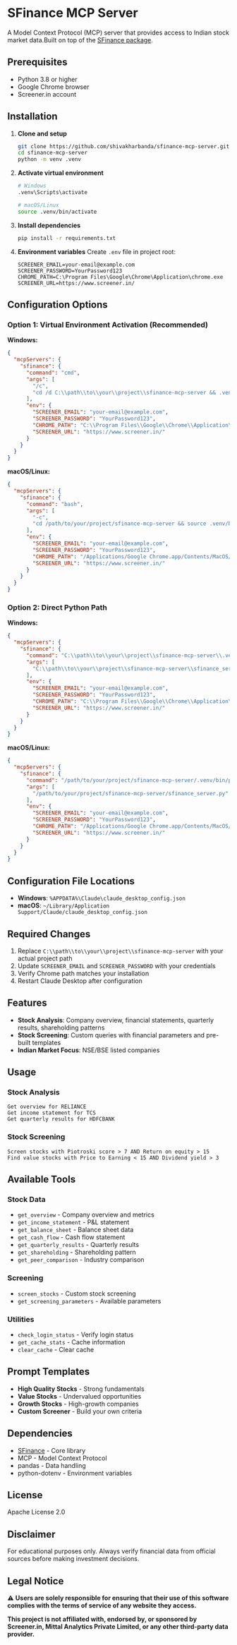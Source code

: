 # SFinance MCP Server

A Model Context Protocol (MCP) server that provides access to Indian stock market data.Built on top of the [SFinance package](https://github.com/shivakharbanda/sfinance).

## Prerequisites

- Python 3.8 or higher
- Google Chrome browser
- Screener.in account

## Installation

1. **Clone and setup**
   ```bash
   git clone https://github.com/shivakharbanda/sfinance-mcp-server.git
   cd sfinance-mcp-server
   python -m venv .venv
   ```

2. **Activate virtual environment**
   ```bash
   # Windows
   .venv\Scripts\activate
   
   # macOS/Linux
   source .venv/bin/activate
   ```

3. **Install dependencies**
   ```bash
   pip install -r requirements.txt
   ```

4. **Environment variables**
   Create `.env` file in project root:
   ```
   SCREENER_EMAIL=your-email@example.com
   SCREENER_PASSWORD=YourPassword123
   CHROME_PATH=C:\Program Files\Google\Chrome\Application\chrome.exe
   SCREENER_URL=https://www.screener.in/
   ```

## Configuration Options

### Option 1: Virtual Environment Activation (Recommended)

**Windows:**
```json
{
  "mcpServers": {
    "sfinance": {
      "command": "cmd",
      "args": [
        "/c",
        "cd /d C:\\path\\to\\your\\project\\sfinance-mcp-server && .venv\\Scripts\\activate && python sfinance_server.py"
      ],
      "env": {
        "SCREENER_EMAIL": "your-email@example.com",
        "SCREENER_PASSWORD": "YourPassword123",
        "CHROME_PATH": "C:\\Program Files\\Google\\Chrome\\Application\\chrome.exe",
        "SCREENER_URL": "https://www.screener.in/"
      }
    }
  }
}
```

**macOS/Linux:**
```json
{
  "mcpServers": {
    "sfinance": {
      "command": "bash",
      "args": [
        "-c",
        "cd /path/to/your/project/sfinance-mcp-server && source .venv/bin/activate && python sfinance_server.py"
      ],
      "env": {
        "SCREENER_EMAIL": "your-email@example.com",
        "SCREENER_PASSWORD": "YourPassword123",
        "CHROME_PATH": "/Applications/Google Chrome.app/Contents/MacOS/Google Chrome",
        "SCREENER_URL": "https://www.screener.in/"
      }
    }
  }
}
```

### Option 2: Direct Python Path

**Windows:**
```json
{
  "mcpServers": {
    "sfinance": {
      "command": "C:\\path\\to\\your\\project\\sfinance-mcp-server\\.venv\\Scripts\\python.exe",
      "args": [
        "C:\\path\\to\\your\\project\\sfinance-mcp-server\\sfinance_server.py"
      ],
      "env": {
        "SCREENER_EMAIL": "your-email@example.com",
        "SCREENER_PASSWORD": "YourPassword123",
        "CHROME_PATH": "C:\\Program Files\\Google\\Chrome\\Application\\chrome.exe",
        "SCREENER_URL": "https://www.screener.in/"
      }
    }
  }
}
```

**macOS/Linux:**
```json
{
  "mcpServers": {
    "sfinance": {
      "command": "/path/to/your/project/sfinance-mcp-server/.venv/bin/python",
      "args": [
        "/path/to/your/project/sfinance-mcp-server/sfinance_server.py"
      ],
      "env": {
        "SCREENER_EMAIL": "your-email@example.com",
        "SCREENER_PASSWORD": "YourPassword123",
        "CHROME_PATH": "/Applications/Google Chrome.app/Contents/MacOS/Google Chrome",
        "SCREENER_URL": "https://www.screener.in/"
      }
    }
  }
}
```

## Configuration File Locations

- **Windows**: `%APPDATA%\Claude\claude_desktop_config.json`
- **macOS**: `~/Library/Application Support/Claude/claude_desktop_config.json`

## Required Changes

1. Replace `C:\\path\\to\\your\\project\\sfinance-mcp-server` with your actual project path
2. Update `SCREENER_EMAIL` and `SCREENER_PASSWORD` with your credentials
3. Verify Chrome path matches your installation
4. Restart Claude Desktop after configuration

## Features

- **Stock Analysis**: Company overview, financial statements, quarterly results, shareholding patterns
- **Stock Screening**: Custom queries with financial parameters and pre-built templates
- **Indian Market Focus**: NSE/BSE listed companies

## Usage

### Stock Analysis
```
Get overview for RELIANCE
Get income statement for TCS
Get quarterly results for HDFCBANK
```

### Stock Screening
```
Screen stocks with Piotroski score > 7 AND Return on equity > 15
Find value stocks with Price to Earning < 15 AND Dividend yield > 3
```

## Available Tools

### Stock Data
- `get_overview` - Company overview and metrics
- `get_income_statement` - P&L statement
- `get_balance_sheet` - Balance sheet data
- `get_cash_flow` - Cash flow statement
- `get_quarterly_results` - Quarterly results
- `get_shareholding` - Shareholding pattern
- `get_peer_comparison` - Industry comparison

### Screening
- `screen_stocks` - Custom stock screening
- `get_screening_parameters` - Available parameters

### Utilities
- `check_login_status` - Verify login status
- `get_cache_stats` - Cache information
- `clear_cache` - Clear cache

## Prompt Templates

- **High Quality Stocks** - Strong fundamentals
- **Value Stocks** - Undervalued opportunities  
- **Growth Stocks** - High-growth companies
- **Custom Screener** - Build your own criteria

## Dependencies

- [SFinance](https://github.com/shivakharbanda/sfinance) - Core library
- MCP - Model Context Protocol
- pandas - Data handling
- python-dotenv - Environment variables

## License

Apache License 2.0

## Disclaimer

For educational purposes only. Always verify financial data from official sources before making investment decisions.

## Legal Notice

⚠️ **Users are solely responsible for ensuring that their use of this software complies with the terms of service of any website they access.**

**This project is not affiliated with, endorsed by, or sponsored by Screener.in, Mittal Analytics Private Limited, or any other third-party data provider.**